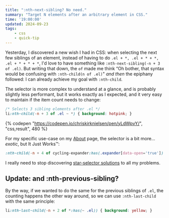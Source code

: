 ```yaml
---
title: ":nth-next-sibling? No need."
summary: "Target N elements after an arbitrary element in CSS."
time: '19:00:00'
updated: 2024-09-23
tags:
    - css
    - quick-tip
---
```


Yesterday, I discovered a new wish I had in CSS: when selecting the next few siblings of an element, instead of having to do `.el + *, .el + * + *, .el + * + * + *`, I'd love to have something like `:nth-next-sibling(-n + 3 of .el)`. But writing that down, the `of` made me think “Oh bother, that syntax would be confusing with `:nth-child(n of .el)`" *and then* the epiphany followed: I can already achieve my goal with `:nth-child`.

The selector is more complex to understand at a glance, and is probably slightly less performant, but it works exactly as I expected, and it very easy to maintain if the item count needs to change:

```css
/* Selects 3 sibling elements after .el */
li:nth-child(-n + 3 of .el ~ *) { background: hotpink; }
```

{% codepen "https://codepen.io/chriskirknielsen/pen/yLdWpvY/", "css,result", 480 %}

For my specific use-case on my [About](/about/) page, the selector is a bit more… *exotic*, but It Just Works™:

```css
:nth-child(-n + 4 of cycling-expander:has(.expander[data-open='true']) ~ *) { /*...*/ }
```

I really need to stop discovering [star-selector solutions](/blog/select-an-element-which-doesnt-descend-from-another-in-css/) to all my problems.

## Update: and :nth-previous-sibling?
By the way, if we wanted to do the same for the previous siblings of `.el`, the counting happens the other way around, so we can use `:nth-last-child` with the same principle:

```css
li:nth-last-child(-n + 2 of *:has(~ .el)) { background: yellow; }
```